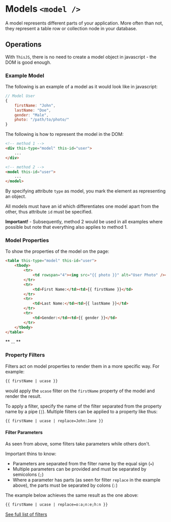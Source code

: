 # Models `<model />`

A model represents different parts of your application. More often than not, they represent a table row or collection node in your database.

## Operations

With `ThisJS`, there is no need to create a model object in javascript - the DOM is good enough.

### Example Model

The following is an example of a model as it would look like in javascript:

````javascript
// Model User
{
    firstName: "John",
    lastName: "Doe",
    gender: "Male",
    photo: "/path/to/photo/"
}
````

The following is how to represent the model in the DOM:

````html
<!-- method 1 -->
<div this-type="model" this-id="user">
    ...
</div>

<!-- method 2 -->
<model this-id="user">
    ...
</model>
````

By specifying attribute `type` as model, you mark the element as representing an object. 

All models must have an id which differentiates one model apart from the other, 
thus attribute `id` must be specified.

**Important!** - Subsequently, method 2 would be used in all examples where 
possible but note that everything also applies to method 1.

### Model Properties

To show the properties of the model on the page:

````html
<table this-type="model" this-id="user">
    <tbody>
        <tr>
            <td rowspan="4"><img src="{{ photo }}" alt="User Photo" /></td>
        </tr>
        <tr>
            <td>First Name:</td><td>{{ firstName }}</td>
        </tr>
        <tr>
            <td>Last Name:</td><td>{{ lastName }}</td>
        </tr>
        <tr>
            <td>Gender:</td><td>{{ gender }}</td>
        </tr>
    </tbody>
</table>
````
** ... **

### Property Filters

Filters act on model properties to render them in a more specific way. For example:

````html
{{ firstName | ucase }}
````

would apply the `ucase` filter on the `firstName` property of the model and render 
the result.

To apply a filter, specify the name of the filter separated from the property name 
by a pipe (`|`). Multiple filters can be applied to a property like thus:

````html
{{ firstName | ucase | replace=John:Jane }}
````

#### Filter Parameters

As seen from above, some filters take parameters while others don't.

Important thins to know:

- Parameters are separated from the filter name by the equal sign (`=`)
- Multiple parameters can be provided and must be separated by semicolons (`;`)
- Where a parameter has parts (as seen for filter `replace` in the example above), 
  the parts must be separated by colons (`:`)

The example below achieves the same result as the one above:

````html
{{ firstName | ucase | replace=o:a;n:e;h:n }}
````

[See full list of filters](./model-filters.md)